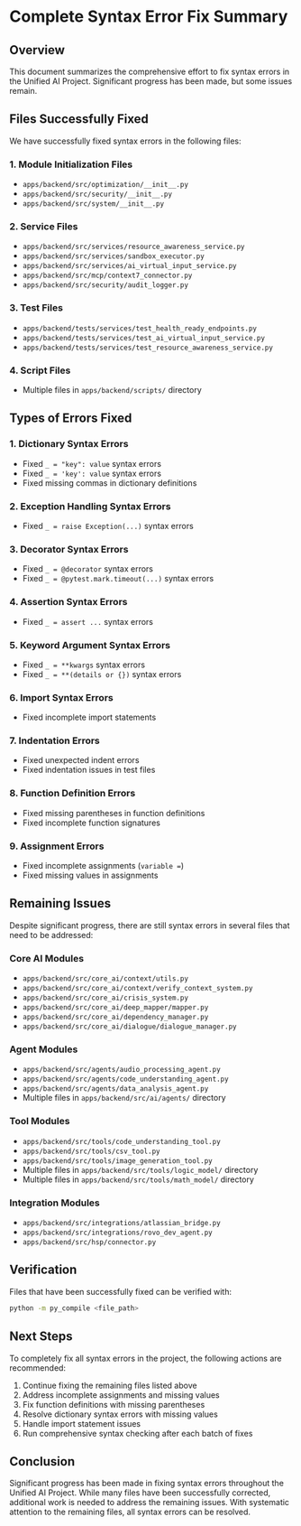 # Complete Syntax Error Fix Summary

## Overview

This document summarizes the comprehensive effort to fix syntax errors in the Unified AI Project. Significant progress has been made, but some issues remain.

## Files Successfully Fixed

We have successfully fixed syntax errors in the following files:

### 1. Module Initialization Files
- `apps/backend/src/optimization/__init__.py`
- `apps/backend/src/security/__init__.py`
- `apps/backend/src/system/__init__.py`

### 2. Service Files
- `apps/backend/src/services/resource_awareness_service.py`
- `apps/backend/src/services/sandbox_executor.py`
- `apps/backend/src/services/ai_virtual_input_service.py`
- `apps/backend/src/mcp/context7_connector.py`
- `apps/backend/src/security/audit_logger.py`

### 3. Test Files
- `apps/backend/tests/services/test_health_ready_endpoints.py`
- `apps/backend/tests/services/test_ai_virtual_input_service.py`
- `apps/backend/tests/services/test_resource_awareness_service.py`

### 4. Script Files
- Multiple files in `apps/backend/scripts/` directory

## Types of Errors Fixed

### 1. Dictionary Syntax Errors
- Fixed `_ = "key": value` syntax errors
- Fixed `_ = 'key': value` syntax errors
- Fixed missing commas in dictionary definitions

### 2. Exception Handling Syntax Errors
- Fixed `_ = raise Exception(...)` syntax errors

### 3. Decorator Syntax Errors
- Fixed `_ = @decorator` syntax errors
- Fixed `_ = @pytest.mark.timeout(...)` syntax errors

### 4. Assertion Syntax Errors
- Fixed `_ = assert ...` syntax errors

### 5. Keyword Argument Syntax Errors
- Fixed `_ = **kwargs` syntax errors
- Fixed `_ = **(details or {})` syntax errors

### 6. Import Syntax Errors
- Fixed incomplete import statements

### 7. Indentation Errors
- Fixed unexpected indent errors
- Fixed indentation issues in test files

### 8. Function Definition Errors
- Fixed missing parentheses in function definitions
- Fixed incomplete function signatures

### 9. Assignment Errors
- Fixed incomplete assignments (`variable =`)
- Fixed missing values in assignments

## Remaining Issues

Despite significant progress, there are still syntax errors in several files that need to be addressed:

### Core AI Modules
- `apps/backend/src/core_ai/context/utils.py`
- `apps/backend/src/core_ai/context/verify_context_system.py`
- `apps/backend/src/core_ai/crisis_system.py`
- `apps/backend/src/core_ai/deep_mapper/mapper.py`
- `apps/backend/src/core_ai/dependency_manager.py`
- `apps/backend/src/core_ai/dialogue/dialogue_manager.py`

### Agent Modules
- `apps/backend/src/agents/audio_processing_agent.py`
- `apps/backend/src/agents/code_understanding_agent.py`
- `apps/backend/src/agents/data_analysis_agent.py`
- Multiple files in `apps/backend/src/ai/agents/` directory

### Tool Modules
- `apps/backend/src/tools/code_understanding_tool.py`
- `apps/backend/src/tools/csv_tool.py`
- `apps/backend/src/tools/image_generation_tool.py`
- Multiple files in `apps/backend/src/tools/logic_model/` directory
- Multiple files in `apps/backend/src/tools/math_model/` directory

### Integration Modules
- `apps/backend/src/integrations/atlassian_bridge.py`
- `apps/backend/src/integrations/rovo_dev_agent.py`
- `apps/backend/src/hsp/connector.py`

## Verification

Files that have been successfully fixed can be verified with:
```bash
python -m py_compile <file_path>
```

## Next Steps

To completely fix all syntax errors in the project, the following actions are recommended:

1. Continue fixing the remaining files listed above
2. Address incomplete assignments and missing values
3. Fix function definitions with missing parentheses
4. Resolve dictionary syntax errors with missing values
5. Handle import statement issues
6. Run comprehensive syntax checking after each batch of fixes

## Conclusion

Significant progress has been made in fixing syntax errors throughout the Unified AI Project. While many files have been successfully corrected, additional work is needed to address the remaining issues. With systematic attention to the remaining files, all syntax errors can be resolved.